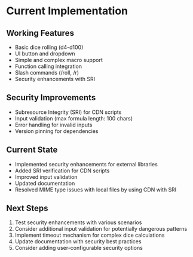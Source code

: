 # Current Implementation

## Working Features
- Basic dice rolling (d4-d100)
- UI button and dropdown
- Simple and complex macro support
- Function calling integration
- Slash commands (/roll, /r)
- Security enhancements with SRI

## Security Improvements
- Subresource Integrity (SRI) for CDN scripts
- Input validation (max formula length: 100 chars)
- Error handling for invalid inputs
- Version pinning for dependencies

## Current State
- Implemented security enhancements for external libraries
- Added SRI verification for CDN scripts
- Improved input validation
- Updated documentation
- Resolved MIME type issues with local files by using CDN with SRI

## Next Steps
1. Test security enhancements with various scenarios
2. Consider additional input validation for potentially dangerous patterns
3. Implement timeout mechanism for complex dice calculations
4. Update documentation with security best practices
5. Consider adding user-configurable security options 